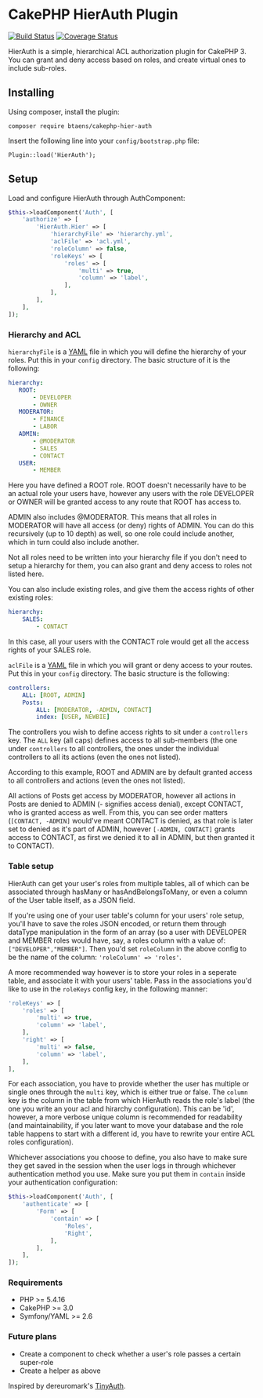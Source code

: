 # CakePHP HierAuth Plugin

[![Build Status](https://travis-ci.org/btaens/cakephp-hier-auth.svg?branch=master)](https://travis-ci.org/btaens/cakephp-hier-auth)
[![Coverage Status](https://coveralls.io/repos/btaens/cakephp-hier-auth/badge.svg?branch=master)](https://coveralls.io/r/btaens/cakephp-hier-auth?branch=master)

HierAuth is a simple, hierarchical ACL authorization plugin for CakePHP 3. You can grant and deny access based on roles, and create virtual ones to include sub-roles.

## Installing

Using composer, install the plugin:

    composer require btaens/cakephp-hier-auth

Insert the following line into your ``config/bootstrap.php`` file:

    Plugin::load('HierAuth');

## Setup

Load and configure HierAuth through AuthComponent:

```php
$this->loadComponent('Auth', [
    'authorize' => [
        'HierAuth.Hier' => [
            'hierarchyFile' => 'hierarchy.yml',
            'aclFile' => 'acl.yml',
            'roleColumn' => false,
            'roleKeys' => [
                'roles' => [
                    'multi' => true,
                    'column' => 'label',
                ],
            ],
        ],
    ],
]);
```

### Hierarchy and ACL
``hierarchyFile`` is a [YAML](http://yaml.org) file in which you will define the hierarchy of your roles. Put this in your ``config`` directory.
The basic structure of it is the following:

```yaml
hierarchy:
   ROOT:
       - DEVELOPER
       - OWNER
   MODERATOR:
       - FINANCE
       - LABOR
   ADMIN:
       - @MODERATOR
       - SALES
       - CONTACT
   USER:
       - MEMBER
```

Here you have defined a ROOT role. ROOT doesn't necessarily have to be an actual role your users have, however any users with
the role DEVELOPER or OWNER will be granted access to any route that ROOT has access to.

ADMIN also includes @MODERATOR. This means that all roles in MODERATOR will have all access (or deny) rights of ADMIN.
You can do this recursively (up to 10 depth) as well, so one role could include another, which in turn could also
include another.

Not all roles need to be written into your hierarchy file if you don't need to setup a hierarchy for them, you can also
grant and deny access to roles not listed here.

You can also include existing roles, and give them the access rights of other existing roles:

```yaml
hierarchy:
    SALES:
        - CONTACT
```

In this case, all your users with the CONTACT role would get all the access rights of your SALES role.

``aclFile`` is a [YAML](http://yaml.org) file in which you will grant or deny access to your routes. Put this in your ``config`` directory.
The basic structure is the following:

```yaml
controllers:
    ALL: [ROOT, ADMIN]
    Posts:
        ALL: [MODERATOR, -ADMIN, CONTACT]
        index: [USER, NEWBIE]
```

The controllers you wish to define access rights to sit under a ``controllers`` key.
The ``ALL`` key (all caps) defines access to all sub-members (the one under ``controllers`` to all controllers, the ones under
the individual controllers to all its actions (even the ones not listed).

According to this example, ROOT and ADMIN are by default granted access to all controllers and actions (even the ones not listed).

All actions of Posts get access by MODERATOR, however all actions in Posts are denied to ADMIN (- signifies access denial), except CONTACT, who
is granted access as well. From this, you can see order matters (``[CONTACT, -ADMIN]`` would've meant CONTACT is denied, as that role is later set to denied
as it's part of ADMIN, however ``[-ADMIN, CONTACT]`` grants access to CONTACT, as first we denied it to all in ADMIN, but then granted it to CONTACT).

### Table setup

HierAuth can get your user's roles from multiple tables, all of which can be associated through hasMany or hasAndBelongsToMany,
or even a column of the User table itself, as a JSON field.

If you're using one of your user table's column for your users' role setup, you'll have to save the roles JSON encoded, or
return them through dataType manipulation in the form of an array (so a user with DEVELOPER and MEMBER roles would have, say,
a roles column with a value of: ``["DEVELOPER","MEMBER"]``.
Then you'd set ``roleColumn`` in the above config to be the name of the column: ``'roleColumn' => 'roles'``.

A more recommended way however is to store your roles in a seperate table, and associate it with your users' table.
Pass in the associations you'd like to use in the ``roleKeys`` config key, in the following manner:

```php
'roleKeys' => [
    'roles' => [
        'multi' => true,
        'column' => 'label',
    ],
    'right' => [
        'multi' => false,
        'column' => 'label',
    ],
],
```

For each association, you have to provide whether the user has multiple or single ones through the ``multi`` key, which is
either true or false.
The ``column`` key is the column in the table from which HierAuth reads the role's label (the one you write an your acl and hirarchy
configuration). This can be 'id', however, a more verbose unique column is recommended for readability (and maintainability,
if you later want to move your database and the role table happens to start with a different id, you have to rewrite your entire
ACL roles configuration).

Whichever associations you choose to define, you also have to make sure they get saved in the session when the user logs in
through whichever authentication method you use. Make sure you put them in ``contain`` inside your authentication configuration:

```php
$this->loadComponent('Auth', [
    'authenticate' => [
        'Form' => [
            'contain' => [
                'Roles',
                'Right',
            ],
        ],
    ],
]);
```

### Requirements
- PHP >= 5.4.16
- CakePHP >= 3.0
- Symfony/YAML >= 2.6

### Future plans
- Create a component to check whether a user's role passes a certain super-role
- Create a helper as above

Inspired by dereuromark's [TinyAuth](https://github.com/dereuromark/cakephp-tinyauth).
